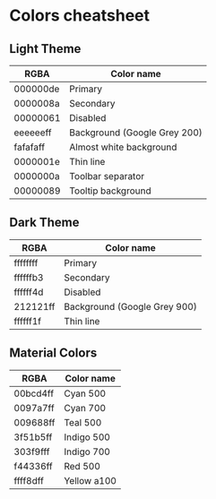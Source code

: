 # Colors cheatsheet

## Light Theme

RGBA     | Color name
---      | ---
000000de | Primary
0000008a | Secondary
00000061 | Disabled
eeeeeeff | Background (Google Grey 200)
fafafaff | Almost white background
0000001e | Thin line
0000000a | Toolbar separator
00000089 | Tooltip background

## Dark Theme

RGBA     | Color name
---      | ---
ffffffff | Primary
ffffffb3 | Secondary
ffffff4d | Disabled
212121ff | Background (Google Grey 900)
ffffff1f | Thin line

## Material Colors

RGBA     | Color name
---      | ---
00bcd4ff | Cyan 500
0097a7ff | Cyan 700
009688ff | Teal 500
3f51b5ff | Indigo 500
303f9fff | Indigo 700
f44336ff | Red 500
ffff8dff | Yellow a100
